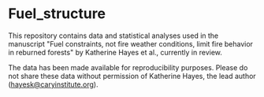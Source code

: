 # Fuel_structure

This repository contains data and statistical analyses used in the manuscript "Fuel constraints, not fire weather conditions, limit fire behavior in reburned forests" by Katherine Hayes et al., currently in review.

The data has been made available for reproducibility purposes. Please do not share these data without permission of Katherine Hayes, the lead author (hayesk@caryinstitute.org).

